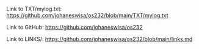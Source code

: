 Link to TXT/mylog.txt: https://github.com/johaneswisa/os232/blob/main/TXT/mylog.txt

Link to GitHub: https://github.com/johaneswisa/os232

Link to LINKS/: https://github.com/johaneswisa/os232/blob/main/links.md

